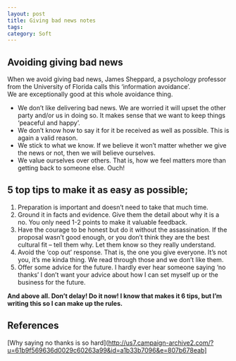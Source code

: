```yaml
---
layout: post
title: Giving bad news notes
tags: 
category: Soft
---
```


## Avoiding giving bad news  

When we avoid giving bad news, James Sheppard, a psychology professor from the University of Florida calls this ‘information avoidance’.  
We are exceptionally good at this whole avoidance thing.  

* We don’t like delivering bad news.  We are worried it will upset the other party and/or us in doing so. It makes sense that we want to keep things ‘peaceful and happy’.
* We don’t know how to say it for it be received as well as possible.  This is again a valid reason.
* We stick to what we know.  If we believe it won’t matter whether we give the news or not, then we will believe ourselves.
* We value ourselves over others.  That is, how we feel matters more than getting back to someone else. Ouch!   

## 5 top tips to make it as easy as possible; 

1. Preparation is important and doesn’t need to take that much time.  
2. Ground it in facts and evidence. Give them the detail about why it is a no. You only need 1-2 points to make it valuable feedback.  
3. Have the courage to be honest but do it without the assassination. If the proposal wasn’t good enough, or you don’t think they are the best cultural fit – tell them why. Let them know so they really understand.  
4. Avoid the ‘cop out’ response. That is, the one you give everyone. It’s not you, it’s me kinda thing. We read through those and we don’t like them.  
5. Offer some advice for the future. I hardly ever hear someone saying ‘no thanks’ I don’t want your advice about how I can set myself up or the business for the future.   

**And above all. Don’t delay! Do it now! I know that makes it 6 tips, but I’m writing this so I can make up the rules.**

## References

[Why saying no thanks is so hard](http://us7.campaign-archive2.com/?u=61b9f569636d0029c60263a99&id=a1b33b7096&e=807b678eab]  
